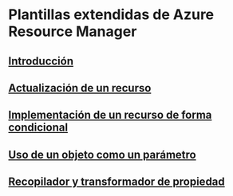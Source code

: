 # Plantillas extendidas de Azure Resource Manager

## [Introducción](./index.md)

## [Actualización de un recurso](./update-resource.md)

## [Implementación de un recurso de forma condicional](./conditional-deploy.md)

## [Uso de un objeto como un parámetro](./objects-as-parameters.md)

## [Recopilador y transformador de propiedad](./collector.md)
